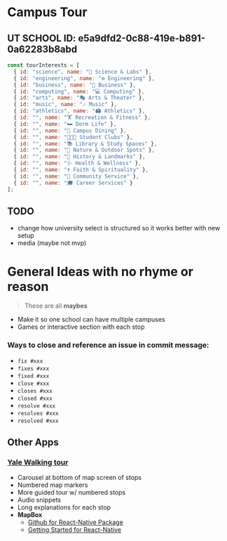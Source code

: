 # Campus Tour



## UT SCHOOL ID: e5a9dfd2-0c88-419e-b891-0a62283b8abd

```js
const tourInterests = [
  { id: "science", name: "🔬 Science & Labs" },
  { id: "engineering", name: "⚙️ Engineering" },
  { id: "business", name: "💼 Business" },
  { id: "computing", name: "💻 Computing" },
  { id: "arts", name: "🎭 Arts & Theater" },
  { id: "music", name: "🎶 Music" },
  { id: "athletics", name: "🏟️ Athletics" },
  { id: "", name: "🏋️ Recreation & Fitness" },
  { id: "", name: "🛏️ Dorm Life" },
  { id: "", name: "🍔 Campus Dining" },
  { id: "", name: "🧑‍🤝‍🧑 Student Clubs" },
  { id: "", name: "📚 Library & Study Spaces" },
  { id: "", name: "🌳 Nature & Outdoor Spots" },
  { id: "", name: "🏰 History & Landmarks" },
  { id: "", name: "🩺 Health & Wellness" },
  { id: "", name: "✝️ Faith & Spirituality" },
  { id: "", name: "🤝 Community Service" },
  { id: "", name: "🎓 Career Services" }
];
```


## TODO

- change how university select is structured so it works better with new setup
- media (maybe not mvp)





# General Ideas with no rhyme or reason

> These are all **maybes**

- Make it so one school can have multiple campuses
- Games or interactive section with each stop






### Ways to close and reference an issue in commit message:
- `fix #xxx`
- `fixes #xxx`
- `fixed #xxx`
- `close #xxx`
- `closes #xxx`
- `closed #xxx`
- `resolve #xxx`
- `resolves #xxx`
- `resolved #xxx`

## Other Apps

### [Yale Walking tour](https://apps.apple.com/us/app/yale-admissions-campus-tour/id1221482922)
- Carousel at bottom of map screen of stops
- Numbered map markers
- More guided tour w/ numbered stops
- Audio snippets 
- Long explanations for each stop
- **MapBox**
    - [Github for React-Native Package](https://github.com/rnmapbox/maps)
    - [Getting Started for React-Native](https://github.com/rnmapbox/maps/blob/main/docs/GettingStarted.md)

